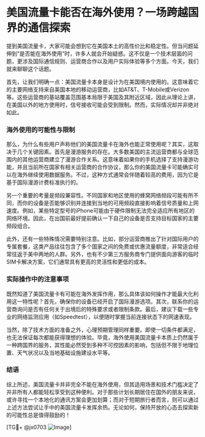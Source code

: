 # 美国流量卡能否在海外使用？一场跨越国界的通信探索

提到美国流量卡，大家可能会想到它在美国本土的高性价比和稳定性。但当问题延伸到“是否能在海外使用”时，许多人就会开始疑惑。这不仅是一个技术层面的问题，更涉及国际通信规则、运营商合作以及用户实际体验等多个方面。今天，我们就来聊聊这个话题。

首先，让我们明确一点：美国流量卡本身是设计为在美国境内使用的。这意味着它的主要网络支持来自美国本地的移动运营商，比如AT&T、T-Mobile或Verizon等。这些运营商的基站覆盖范围基本局限于美国及其附近区域，因此从理论上讲，在美国以外的地方使用时，信号接收可能会受到限制。然而，实际情况却并非绝对如此。

### 海外使用的可能性与限制

那么，为什么有些用户声称他们的美国流量卡在海外也能正常使用呢？其实，这取决于几个关键因素。首先是漫游服务的存在。大多数美国的主流运营商都与全球范围内的其他运营商建立了漫游合作关系。这意味着如果你的手机选择了支持漫游功能，并且当前所在国家有相关运营商的合作协议，那么你的美国流量卡可能确实可以在海外继续使用数据服务。不过，这种方式通常会伴随着较高的费用，因为它是基于国际漫游计费标准执行的。

另一个重要的考量是频段兼容性。不同国家和地区使用的蜂窝网络频段可能有所不同，而你的设备是否能够识别并连接到当地的可用频段直接影响着信号质量和上网速度。例如，某些特定型号的iPhone可能由于硬件限制无法完全适应所有地区的网络环境。因此，在出国前最好提前确认一下自己的设备是否支持目标国家的主要频段组合。

此外，还有一些特殊情况需要特别注意。比如，部分运营商推出了针对国际用户的专属套餐，这类产品往往包含了多个国家之间的免费或优惠流量额度，非常适合经常往返于美中两地的人群。另外，也有不少第三方服务商专门提供面向游客的临时SIM卡解决方案，它们通常具有更高的灵活性和更低的成本。

### 实际操作中的注意事项

既然知道了美国流量卡有可能在海外发挥作用，那么具体该如何操作才能最大化利用这一特性呢？首先，确保你的设备已经开启了国际漫游选项。其次，联系你的运营商询问是否有任何关于出境后的特殊要求或者限制条款。最后，建议下载一些专业的网络监测应用（如Speedtest），以便随时掌握当前连接状态下的网速表现。

当然，除了技术方面的准备之外，心理预期管理同样重要。即使一切条件都满足，也无法保证每次都能获得理想的体验。毕竟，海外使用美国流量卡本质上仍然属于一种跨国界的服务，其性能必然受到多种不可控因素的影响，包括但不限于地理位置、天气状况以及当地基础设施建设水平等。

### 结语

综上所述，美国流量卡并非完全不能在海外使用，但其适用场景和技术门槛决定了并非所有人都能轻松享受到这种便利。对于那些计划长期居住在国外的朋友来说，或许寻找一个本地化的通讯方案会更加划算；而对于短期旅行者而言，则可以通过上述方法尝试让手中的美国流量卡发挥余热。无论如何，保持开放的心态去探索新的可能性总是值得鼓励的！

[TG💪+ @jx0703 ![Image](https://github.com/user-attachments/assets/dbca1d08-cadb-493c-b0ec-ad6f7a83f270)]
